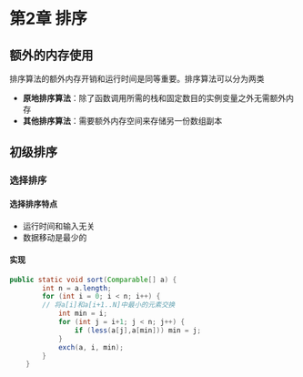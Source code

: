 # 第2章 排序
## 额外的内存使用
排序算法的额外内存开销和运行时间是同等重要。排序算法可以分为两类

- **原地排序算法**：除了函数调用所需的栈和固定数目的实例变量之外无需额外内存
- **其他排序算法**：需要额外内存空间来存储另一份数组副本

## 初级排序
### 选择排序
#### 选择排序特点
- 运行时间和输入无关
- 数据移动是最少的
#### 实现

```java
public static void sort(Comparable[] a) {
		int n = a.length;
		for (int i = 0; i < n; i++) {
		// 将a[i]和a[i+1..N]中最小的元素交换
			int min = i;
			for (int j = i+1; j < n; j++) {
				if (less(a[j],a[min])) min = j;
			}
			exch(a, i, min);
		}
	}
```

